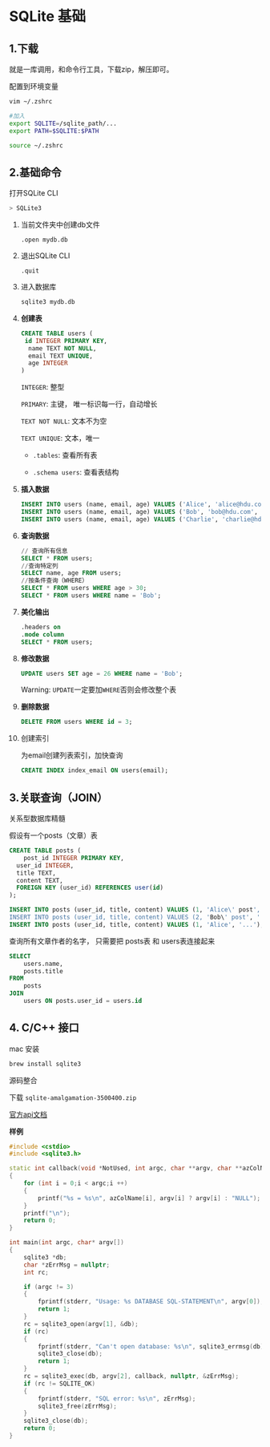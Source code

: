 # SQLite 基础

## 1.下载

就是一库调用，和命令行工具，下载zip，解压即可。

配置到环境变量

```bash
vim ~/.zshrc

#加入
export SQLITE=/sqlite_path/...
export PATH=$SQLITE:$PATH

source ~/.zshrc
```



## 2.基础命令

打开SQLite CLI

```bash
> SQLite3
```

1. 当前文件夹中创建db文件

   ```sqlite
   .open mydb.db
   ```

2. 退出SQLite CLI

   ```sqlite
   .quit
   ```

3. 进入数据库

   ```bash
   sqlite3 mydb.db
   ```

4. **创建表**

   ```sql
   CREATE TABLE users (
   	id INTEGER PRIMARY KEY, 
     name TEXT NOT NULL, 
     email TEXT UNIQUE,
     age INTEGER
   )
   ```

   `INTEGER`: 整型

   `PRIMARY`: 主键， 唯一标识每一行，自动增长

   `TEXT NOT NULL`: 文本不为空

   `TEXT UNIQUE`: 文本，唯一
   
   
   
    - `.tables`: 查看所有表
   
   
    - `.schema users`: 查看表结构
   

5. **插入数据**

    ```sql
    INSERT INTO users (name, email, age) VALUES ('Alice', 'alice@hdu.com', 30); 
    INSERT INTO users (name, email, age) VALUES ('Bob', 'bob@hdu.com', 25); 
    INSERT INTO users (name, email, age) VALUES ('Charlie', 'charlie@hdu.com', 35); 
    ```

6. **查询数据**

    ```sql
    // 查询所有信息
    SELECT * FROM users; 
    //查询特定列
    SELECT name, age FROM users; 
    //按条件查询（WHERE）
    SELECT * FROM users WHERE age > 30; 
    SELECT * FROM users WHERE name = 'Bob'; 
    
    ```

7. **美化输出**

    ```sql
    .headers on 
    .mode column
    SELECT * FROM users; 
    ```

8. **修改数据**

    ```sql
    UPDATE users SET age = 26 WHERE name = 'Bob'; 
    ```

    Warning: `UPDATE`一定要加`WHERE`否则会修改整个表

9. **删除数据**

    ```sql
    DELETE FROM users WHERE id = 3; 
    ```

10. 创建索引

    为email创建列表索引，加快查询

    ```sql
    CREATE INDEX index_email ON users(email); 
    ```

## 3.关联查询（JOIN）

关系型数据库精髓

假设有一个posts（文章）表

```sql
CREATE TABLE posts ( 
	post_id INTEGER PRIMARY KEY, 
  user_id INTEGER, 
  title TEXT, 
  content TEXT, 
  FOREIGN KEY (user_id) REFERENCES user(id)
); 

INSERT INTO posts (user_id, title, content) VALUES (1, 'Alice\' post', '...'); 
INSERT INTO posts (user_id, title, content) VALUES (2, 'Bob\' post', '...'); 
INSERT INTO posts (user_id, title, content) VALUES (1, 'Alice', '...'); 
```

查询所有文章作者的名字， 只需要把 posts表 和 users表连接起来

```sql
SELECT
	users.name, 
	posts.title
FROM 
	posts
JOIN
	users ON posts.user_id = users.id
```



## 4. C/C++ 接口

mac 安装

```bash
brew install sqlite3
```

源码整合

下载 `sqlite-amalgamation-3500400.zip`

[官方api文档](https://sqlite.org/cintro.html)

**样例**

```cpp
#include <cstdio>
#include <sqlite3.h>

static int callback(void *NotUsed, int argc, char **argv, char **azColName)
{
    for (int i = 0;i < argc;i ++)
    {
        printf("%s = %s\n", azColName[i], argv[i] ? argv[i] : "NULL");
    }
    printf("\n");
    return 0;
}

int main(int argc, char* argv[])
{
    sqlite3 *db;
    char *zErrMsg = nullptr;
    int rc;

    if (argc != 3)
    {
        fprintf(stderr, "Usage: %s DATABASE SQL-STATEMENT\n", argv[0]);
        return 1;
    }
    rc = sqlite3_open(argv[1], &db);
    if (rc)
    {
        fprintf(stderr, "Can't open database: %s\n", sqlite3_errmsg(db));
        sqlite3_close(db);
        return 1;
    }
    rc = sqlite3_exec(db, argv[2], callback, nullptr, &zErrMsg);
    if (rc != SQLITE_OK)
    {
        fprintf(stderr, "SQL error: %s\n", zErrMsg);
        sqlite3_free(zErrMsg);
    }
    sqlite3_close(db);
    return 0;
}
```



